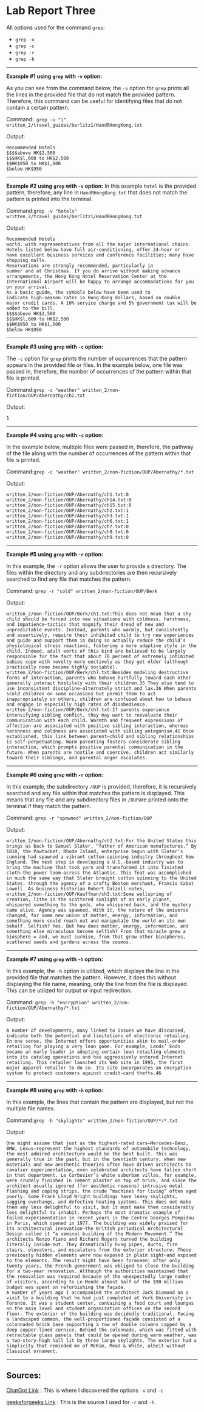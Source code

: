 # Lab Report Three


All options used for the command ```grep```:
- ```grep -v``` 
- ```grep -c```
- ```grep -r```
- ```grep -h```

-----------------------------------------------------
**Example #1 using ```grep``` with ```-v``` option:**

As you can see from the command below, the ```-v``` option for ```grep``` prints all the lines in the provided file that do not match the provided pattern. Therefore, this command can be useful for identifying files that do not contain a certain pattern.

Command:``` grep -v "i" written_2/travel_guides/berlitz1/HandRHongKong.txt```

Output:
```
Recommended Hotels
$$$$above HK$2,500
$$$HK$l,600 to HK$2,500
$$HK$950 to HK$1,600
$below HK$950
```
-----------------------------------------------------
**Example #2 using ```grep``` with ```-v``` option:**
In this example ```hotel``` is the provided pattern, therefore, any line in ```HandRHongKong.txt``` that does not match the pattern is printed into the terminal.

Command:```grep -v "hotels" written_2/travel_guides/berlitz1/HandRHongKong.txt```

Output:
```
Recommended Hotels
world, with representatives from all the major international chains.
Hotels listed below have full air-conditioning, offer 24-hour or
have excellent business services and conference facilities; many have
shopping malls.
Reservations are strongly recommended, particularly in
summer and at Christmas. If you do arrive without making advance
arrangements, the Hong Kong Hotel Reservation Center at the
International Airport will be happy to arrange accommodations for you
on your arrival.
As a basic guide, the symbols below have been used to
indicate high-season rates in Hong Kong dollars, based on double
major credit cards. A 10% service charge and 5% government tax will be
added to the bill.
$$$$above HK$2,500
$$$HK$l,600 to HK$2,500
$$HK$950 to HK$1,600
$below HK$950
```
-----------------------------------------------------
**Example #3 using ```grep``` with ```-c``` option:**

The ```-c``` option for ```grep``` prints the number of occurrences that the pattern appears in the provided file or files. In the example below, one file was passed in, therefore, the number of occurrences of the pattern within that file is printed. 

Command:```grep -c "weather" written_2/non-fiction/OUP/Abernathy/ch2.txt```

Output: 
```
1
```
-----------------------------------------------------
**Example #4 using ```grep``` with ```-c``` option:**

In the example below, multiple files were passed in, therefore, the pathway of the file along with the number of occurrences of the pattern within that file is printed. 

Command:```grep -c "weather" written_2/non-fiction/OUP/Abernathy/*.txt```

Output:
```
written_2/non-fiction/OUP/Abernathy/ch1.txt:0
written_2/non-fiction/OUP/Abernathy/ch14.txt:0
written_2/non-fiction/OUP/Abernathy/ch15.txt:0
written_2/non-fiction/OUP/Abernathy/ch2.txt:1
written_2/non-fiction/OUP/Abernathy/ch3.txt:1
written_2/non-fiction/OUP/Abernathy/ch6.txt:1
written_2/non-fiction/OUP/Abernathy/ch7.txt:0
written_2/non-fiction/OUP/Abernathy/ch8.txt:0
written_2/non-fiction/OUP/Abernathy/ch9.txt:0
```
-----------------------------------------------------
**Example #5 using ```grep``` with ```-r``` option:**

In this example, the ```-r``` option allows the user to provide a directory. The files within the directory and any subdirectories are then recursively searched to find any file that matches the pattern. 

Command: ```grep -r "cold" written_2/non-fiction/OUP/Berk```

Output:
```
written_2/non-fiction/OUP/Berk/ch1.txt:This does not mean that a shy child should be forced into new situations with coldness, harshness, and impatience—tactics that magnify their dread of new and unpredictable events. Instead, parents who warmly, but consistently and assertively, require their inhibited child to try new experiences and guide and support them in doing so actually reduce the child’s physiological stress reactions, fostering a more adaptive style in the child. Indeed, adult eorts of this kind are believed to be largely responsible for the fact that about 70 percent of extremely inhibited babies cope with novelty more eectively as they get older (although practically none become highly sociable).
written_2/non-fiction/OUP/Berk/ch7.txt:Besides modeling destructive forms of interaction, parents who behave hurtfully toward each other generally interact hostilely with their children.35 They also tend to use inconsistent discipline—alternately strict and lax.36 When parents scold children on some occasions but permit them to act inappropriately on others, children are confused about how to behave and engage in especially high rates of disobedience.
written_2/non-fiction/OUP/Berk/ch7.txt:If parents experience intensifying sibling conﬂict, they may want to reevaluate their communication with each child. Warmth and frequent expressions of affection are associated with positive sibling interaction, whereas harshness and coldness are associated with sibling antagonism.41 Once established, this link between parent–child and sibling relationships is self-perpetuating. Warm parenting fosters considerate sibling interaction, which prompts positive parental communication in the future. When parents are hostile and coercive, children act similarly toward their siblings, and parental anger escalates.
```
-----------------------------------------------------
**Example #6 using ```grep``` with ```-r``` option:**

In this example, the subdirectory ```/OUP``` is provided, therefore, it is recursively searched and any file within that matches the pattern is displayed. This means that any file and any subdirectory files in ```/OUP```are printed onto the terminal if they match the pattern.

Command: ```grep -r "spawned" written_2/non-fiction/OUP```

Output: 
```
written_2/non-fiction/OUP/Abernathy/ch2.txt:For the United States this brings us back to Samuel Slater, “father of American manufactures.” By 1810, the Pawtucket, Rhode Island, enterprise begun with Slater’s cunning had spawned a vibrant cotton-spinning industry throughout New England. The next step in developing a U.S.-based industry was to bring the machine that took yarn and transformed it into finished cloth—the power loom—across the Atlantic. This feat was accomplished in much the same way that Slater brought cotton spinning to the United States, through the agency of a crafty Boston merchant, Francis Cabot Lowell. As business historian Robert Dalzell notes,
written_2/non-fiction/OUP/Kauffman/ch3.txt:Some wellspring of creation, lithe in the scattered sunlight of an early planet, whispered something to the gods, who whispered back, and the mystery came alive. Agency was spawned. With it, the nature of the universe changed, for some new union of matter, energy, information, and something more could reach out and manipulate the world on its own behalf. Selfish? Yes. But how does matter, energy, information, and something else miraculous become selfish? From that miracle grew a biosphere = and, we must surmise, from that grow other biospheres, scattered seeds and gardens across the cosmos.
```
-----------------------------------------------------
**Example #7 using ```grep``` with ```-h``` option:**

In this example, the ```-h``` option is utilized, which displays the line in the provided file that matches the pattern. However, it does this without displaying the file name, meaning, only the line from the file is displayed. This can be utilized for output or input redirection.

Command: ```grep -h "encryption" written_2/non-fiction/OUP/Abernathy/*.txt```

Output:
```
A number of developments, many linked to issues we have discussed, indicate both the potential and limitations of electronic retailing. In one sense, the Internet offers opportunities akin to mail-order retailing for playing a very lean game. For example, Lands’ Ends became an early leader in adopting certain lean retailing elements into its catalog operations and has aggressively entered Internet retailing. This retailer launched its Web site in 1995, the first major apparel retailer to do so. Its site incorporates an encryption system to protect customers against credit-card thefts.46
```
-----------------------------------------------------
**Example #8 using ```grep``` with ```-h``` option:**

In this example, the lines that contain the pattern are displayed, but not the multiple file names.

Command:```grep -h "skylights" written_2/non-fiction/OUP/*/*.txt```

Output: 
```
One might assume that just as the highest-rated cars—Mercedes-Benz, BMW, Lexus—represent the highest standards of automobile technology, the most admired architecture would be the best built. This was generally true in the past, but in the twentieth century, when new materials and new aesthetic theories often have driven architects to cavalier experimentation, even celebrated architects have fallen short in that department. Le Corbusier’s white suburban villas, for example, were crudely finished in cement plaster on top of brick, and since the architect usually ignored (for aesthetic reasons) intrusive metal flashing and coping strips, the crude “machines for living” often aged poorly. Some Frank Lloyd Wright buildings have leaky skylights, sagging overhangs, and defective heating systems. This does not make them any less delightful to visit, but it must make them considerably less delightful to inhabit. Perhaps the most dramatic example of failed experimentation in recent years is the Centre Georges Pompidou in Paris, which opened in 1977. The building was widely praised for its architectural innovation—the British periodical Architectural Design called it “a seminal building of the Modern Movement.” The architects Renzo Piano and Richard Rogers turned the building literally inside-out. They dramatically hung pipes, ducts, fire stairs, elevators, and escalators from the exterior structure. These previously hidden elements were now exposed in plain sight—and exposed to the elements. The result might have been foreseen: after only twenty years, the French government was obliged to close the building for a two-year renovation. Although the authorities maintained that the renovation was required because of the unexpectedly large number of visitors, according to Le Monde almost half of the $90 million budget was spent on refurbishing the façade.
A number of years ago I accompanied the architect Jack Diamond on a visit to a building that he had just completed at York University in Toronto. It was a student center, containing a food court and lounges on the main level and student organization offices on the second floor. The exterior of the building was decidedly traditional. Facing a landscaped common, the well-proportioned façade consisted of a colonnaded brick base supporting a row of double columns capped by a deep copper-lined cornice. Behind the colonnade, which was fitted with retractable glass panels that could be opened during warm weather, was a two-story-high hall lit by three large skylights. The exterior had a simplicity that reminded me of McKim, Mead & White, albeit without Classical ornament.
```

----
## Sources:
[ChatGpt Link](https://openai.com/blog/chatgpt/) : 
This is where I discovered the options ```-v``` and ```-c```

[geeksforgeeks Link](https://www.geeksforgeeks.org/grep-command-in-unixlinux/) :
This is the source I used for ```-r``` and ```-h```.
